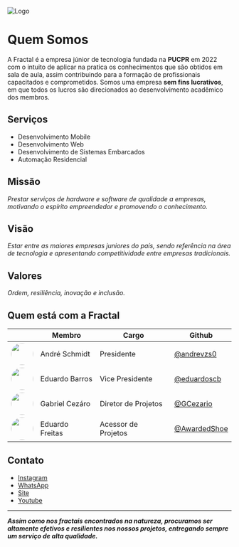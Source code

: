 

![Logo](https://i.imgur.com/ZF3v4mk.png)

# Quem Somos
A Fractal é a empresa júnior de tecnologia fundada na **PUCPR** em 2022 com o intuito de aplicar na pratica os conhecimentos que são obtidos em sala de aula, assim contribuindo para a formação de profissionais capacitados e comprometidos. Somos uma empresa **sem  fins lucrativos**, em que todos os lucros são direcionados ao desenvolvimento acadêmico dos membros.

## Serviços 
- Desenvolvimento Mobile
- Desenvolvimento Web
- Desenvolvimento de Sistemas Embarcados
- Automação Residencial

## Missão
_Prestar serviços de hardware e software de qualidade a empresas, motivando o espírito empreendedor e promovendo o conhecimento._

## Visão
_Estar entre as maiores empresas juniores do país, sendo referência na área de tecnologia e apresentando competitividade entre empresas tradicionais._

## Valores
_Ordem, resiliência, inovação e inclusão._

## Quem está com a Fractal

| | Membro           | Cargo                                                     | Github |
|-| -----------------| ----------------------------------------------------------------|-------|
| <img src="https://raw.githubusercontent.com/fractalej/.github/main/profile/mii's/André.png" width="50px" height="50px" style="border-radius: 200px"/> |André Schmidt       | Presidente |[@andrevzs0](https://www.github.com/andrevzs0)       |      
|<img src="https://raw.githubusercontent.com/fractalej/.github/main/profile/mii's/Barros.png" width="50px" height="50px" style="border-radius: 200px"/> |Eduardo Barros      | Vice Presidente|[@eduardoscb](https://www.github.com/eduardoscb)      |      
| <img src="https://raw.githubusercontent.com/fractalej/.github/main/profile/mii's/Cezário.png" width="50px" height="50px" style="border-radius: 200px"/> |Gabriel Cezáro       | Diretor de Projetos |[@GCezario](https://www.github.com/GCezario)    |      
|<img src="https://raw.githubusercontent.com/fractalej/.github/main/profile/mii's/Freitas.png" width="50px" height="50px" style="border-radius: 200px"/>  |Eduardo Freitas      | Acessor de Projetos | [@AwardedShoe](https://www.github.com/AwardedShoe)      |      

## Contato
- [Instagram](instagram.com)
- [WhatsApp](whatsapp.com)
- [Site](fractal.dev.br)
- [Youtube](youtube.com)
<hr>

***Assim como nos fractais encontrados na natureza, procuramos ser altamente efetivos e resilientes nos nossos projetos, entregando sempre um serviço de alta qualidade.***
